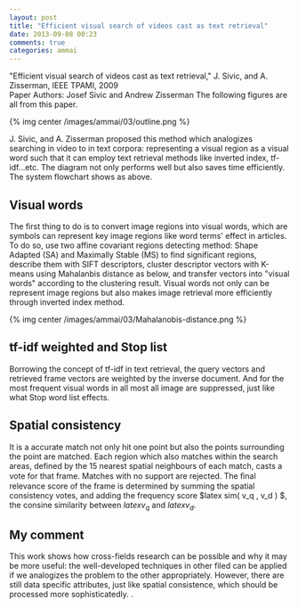 ```yaml
---
layout: post
title: "Efficient visual search of videos cast as text retrieval"
date: 2013-09-08 00:23
comments: true
categories: ammai
---
```


"Efficient visual search of videos cast as text retrieval," J. Sivic, and A. Zisserman, IEEE TPAMI, 2009	
Paper Authors: Josef Sivic and Andrew Zisserman The following figures are all from this paper. 

{% img center /images/ammai/03/outline.png %}

J\. Sivic, and A. Zisserman proposed this method which analogizes searching in video to in text corpora: representing a visual region as a visual word such that it can employ text retrieval methods like inverted index, tf-idf...etc. The diagram not only performs well but also saves time efficiently. The system flowchart shows as above. 

## Visual words

The first thing to do is to convert image regions into visual words, which are symbols can represent key image regions like word terms' effect in articles. To do so, use two affine covariant regions detecting method: Shape Adapted (SA) and Maximally Stable (MS)  to find significant regions, describe them with SIFT descriptors, cluster descriptor vectors with K-means using Mahalanbis distance as below, and transfer vectors into "visual words" according to the clustering result. Visual words not only can be represent image regions but also makes image retrieval more efficiently through inverted index method. 

{% img center /images/ammai/03/Mahalanobis-distance.png %}

## tf-idf weighted and Stop list

Borrowing the concept of tf-idf in text retrieval, the query vectors and retrieved frame vectors are weighted by the inverse document. And for the most frequent visual words in all most all image are suppressed, just like what Stop word list effects. 

## Spatial consistency 

It is a accurate match not only hit one point but also the points surrounding the point are matched. Each region which also matches within the search areas, defined by the 15 nearest spatial neighbours of each match, casts a vote for that frame. Matches with no support are rejected. The ﬁnal relevance score of the frame is determined by summing the spatial consistency votes, and adding the frequency score $latex sim( v_q , v_d ) $, the consine similarity between $latex v_q$ and $latex v_d$. 

## My comment

This work shows how cross-fields research can be possible and why it may be more useful: the well-developed techniques in other filed can be applied if we analogizes the problem to the other appropriately. However, there are still data specific attributes, just like spatial consistence, which should be processed more sophisticatedly. .	